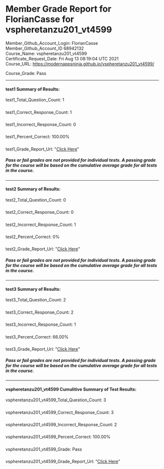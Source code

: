 # Member Grade Report for FlorianCasse for vspheretanzu201_vt4599  
   
Member_Github_Account_Login: FlorianCasse  
Member_Github_Account_ID 68942132  
Course_Name: vspheretanzu201_vt4599  
Certificate_Request_Date: Fri Aug 13 08:19:04 UTC 2021  
Course_URL: https://modernappsninja.github.io/vspheretanzu201_vt4599/  
   
Course_Grade: Pass
   
---  
#### test1 Summary of Results:  
test1_Total_Question_Count: 1
#####  
test1_Correct_Response_Count: 1
#####  
test1_Incorrect_Response_Count: 0
#####  
test1_Percent_Correct: 100.00%
#####  
test1_Grade_Report_Url: "[Click Here](https://github.com/modernappsninjas/FlorianCasse/blob/main/static/userdata/courses/vspheretanzu201_vt4599/grade_report.pr385.test1.md)"
##### Pass or fail grades are not provided for individual tests. A passing grade for the course will be based on the cumulative average grade for all tests in the course.  
#####  
---  
#### test2 Summary of Results:  
test2_Total_Question_Count: 0
#####  
test2_Correct_Response_Count: 0
#####  
test2_Incorrect_Response_Count: 1
#####  
test2_Percent_Correct: 0%
#####  
test2_Grade_Report_Url: "[Click Here](https://github.com/modernappsninjas/FlorianCasse/blob/main/static/userdata/courses/vspheretanzu201_vt4599/grade_report.pr388.test2.md)"
##### Pass or fail grades are not provided for individual tests. A passing grade for the course will be based on the cumulative average grade for all tests in the course.  
#####  
---  
#### test3 Summary of Results:  
test3_Total_Question_Count: 2
#####  
test3_Correct_Response_Count: 2
#####  
test3_Incorrect_Response_Count: 1
#####  
test3_Percent_Correct: 66.00%
#####  
test3_Grade_Report_Url: "[Click Here](https://github.com/modernappsninjas/FlorianCasse/blob/main/static/userdata/courses/vspheretanzu201_vt4599/grade_report.pr387.test3.md)"
##### Pass or fail grades are not provided for individual tests. A passing grade for the course will be based on the cumulative average grade for all tests in the course.  
#####  
---  
#### vspheretanzu201_vt4599 Cumulitive Summary of Test Results:  
vspheretanzu201_vt4599_Total_Question_Count: 3  
#####  
vspheretanzu201_vt4599_Correct_Response_Count: 3  
#####  
vspheretanzu201_vt4599_Incorrect_Response_Count: 2 
#####  
vspheretanzu201_vt4599_Percent_Correct: 100.00%  
#####  
vspheretanzu201_vt4599_Grade: Pass  
#####  
vspheretanzu201_vt4599_Grade_Report_Url: "[Click Here](https://github.com/modernappsninjas/FlorianCasse/blob/main/static/userdata/courses/vspheretanzu201_vt4599/grade_report.pr391.vspheretanzu201_vt4599.md)"
#####  
